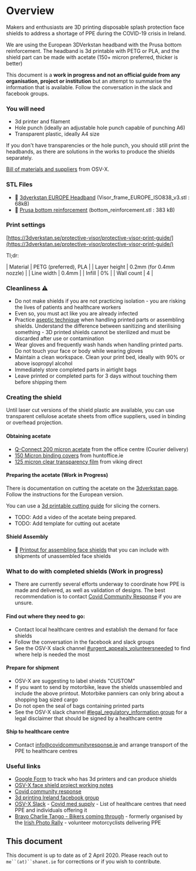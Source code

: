 # Overview

Makers and enthusiasts are 3D printing disposable splash protection face shields to address a shortage of PPE during the COVID-19 crisis in Ireland.

We are using the European 3DVerkstan headband with the Prusa bottom reinforcement. The headband is 3d printable with PETG or PLA, and the shield part can be made with acetate (150+ micron preferred, thicker is better)

This document is a **work in progress and not an official guide from any organisation, project or institution** but an attempt to summarise the information that is available. Follow the conversation in the slack and facebook groups.


### You will need

- 3d printer and filament
- Hole punch (ideally an adjustable hole punch capable of punching A6)
- Transparent plastic, ideally A4 size

If you don't have transparencies or the hole punch, you should still print the headbands, as there are solutions in the works to produce the shields separately.

[Bill of materials and suppliers](https://docs.google.com/spreadsheets/d/1P82SjNFjnlUv9jMCV1lQ58hv1xy0e82Laxkcx2OgL20/edit#gid=0) from OSV-X.

### STL Files

- 💾 [3dverkstan EUROPE Headband](/stl/Visor_frame_EUROPE_ISO838_v3.stl) (Visor\_frame\_EUROPE\_ISO838\_v3.stl : 68kB)
- 💾 [Prusa bottom reinforcement](/stl/bottom_reinforcement.stl) (bottom\_reinforcement.stl : 383 kB) 

### Print settings

[https://3dverkstan.se/protective-visor/protective-visor-print-guide/](https://3dverkstan.se/protective-visor/protective-visor-print-guide/)

Tl;dr:

| Material      | PETG (preferred), PLA     |
| Layer height  | 0.2mm (for 0.4mm nozzle)  |
| Line width    | 0.4mm                     |
| Infill        | 0%                        |
| Wall count    | 4                         |

### Cleanliness ⚠️

- Do not make shields if you are not practicing isolation - you are risking the lives of patients and healthcare workers
- Even so, you must act like you are already infected
- Practice [aseptic technique](https://www.ncbi.nlm.nih.gov/pmc/articles/PMC4579997/) when handling printed parts or assembling shields. Understand the difference between sanitizing and sterilising something - 3D printed shields cannot be sterilized and must be discarded after use or contamination
- Wear gloves and frequently wash hands when handling printed parts. Do not touch your face or body while wearing gloves
- Maintain a clean workspace. Clean your print bed, ideally with 90% or above isopropyl alcohol
- Immediately store completed parts in airtight bags
- Leave printed or completed parts for 3 days without touching them before shipping them

### Creating the shield

Until laser cut versions of the shield plastic are available, you can use transparent cellulose acetate sheets from office suppliers, used in binding or overhead projection.

#### Obtaining acetate

- [Q-Connect 200 micron acetate](https://www.theofficecentre.ie/q-connect-clear-a4-pvc-binding-covers-250-micron-pack-of-100-kf24011--5?fbclid=IwAR05Gf-6n0NugTUoxUMnn7gsRlD37Dx_0PgHNm7_RDUdI0YSgFI4KmAjmLU%C3%A1) from the office centre (Courier delivery)
- [150 Micron binding covers](https://www.huntoffice.ie/5-star-office-comb-binding-covers-pvc-150-micron-a4-clear-pack-100-916345.html) from huntoffice.ie
- [125 micron clear transparency film](https://www.vikingdirect.ie/en/office-depot-a4-clear-transparency-film-for-colour-laser-printers-125-micron-pack-of-50-p-5752341) from viking direct

#### Preparing the acetate (Work in Progress)

There is documentation on cutting the acetate on the [3dverkstan page](https://3dverkstan.se/protective-visor/protective-visor-versions/). Follow the instructions for the European version. 

You can use a [3d printable cutting guide](https://www.thingiverse.com/thing:4251419) for slicing the corners.

- TODO: Add a video of the acetate being prepared.
- TODO: Add template for cutting out acetate

#### Shield Assembly

- 💾 [Printout for assembling face shields](pdf/how-to-assemble-face-shield.pdf) that you can include with shipments of unassembled face shields

### What to do with completed shields (Work in progress)

- There are currently several efforts underway to coordinate how PPE is made and delivered, as well as validation of designs. The best recommendation is to contact [Covid Community Response](https://covidcommunityresponse.ie/) if you are unsure.

#### Find out where they need to go:

- Contact local healthcare centres and establish the demand for face shields
- Follow the conversation in the facebook and slack groups
- See the OSV-X slack channel [#urgent\_appeals\_volunteersneeded](https://app.slack.com/client/T01049EC3AN/C010FFHV5FC/) to find where help is needed the most

#### Prepare for shipment

- OSV-X are suggesting to label shields "CUSTOM"
- If you want to send by motorbike, leave the shields unassembled and include the above printout. Motorbike panniers can only bring about a shopping bag sized cargo
- Do not open the seal of bags containing printed parts
- See the OSV-X slack channel [#legal\_regulatory\_information group](https://app.slack.com/client/T01049EC3AN) for a legal disclaimer that should be signed by a healthcare centre

#### Ship to healthcare centre

- Contact info@covidcommunityresponse.ie and arrange transport of the PPE to healthcare centres

### Useful links

- [Google Form](https://forms.gle/iBgn1YcejnERhFzx9) to track who has 3d printers and can produce shields
- [OSV-X face shield project working notes](https://docs.google.com/document/d/1hrgpJx-KlVm7Zv1EhKEWJzXrp8pYcDepGpfr0J4zAzk/edit)
- [Covid community response](https://covidcommunityresponse.ie/)
- [3d printing Ireland facebook group](https://www.facebook.com/groups/3dprintingireland)
- [OSV-X Slack](https://join.slack.com/t/osv-x/shared_invite/zt-cz1m3vck-Cx23KdEYUSVAKmSpd4_C3Q) - [Covid med supply](https://covidmedsupply.org/) - List of healthcare centres that need PPE and individuals offering it
- [Bravo Charlie Tango - Bikers coming through](https://www.facebook.com/bravocharlietango1) - formerly organised by the [Irish Photo Rally](https://www.facebook.com/groups/380561575647815/) - volunteer motorcyclists delivering PPE

## This document

This document is up to date as of 2 April 2020. Please reach out to `me``(at)``shanet.ie` for corrections or if you wish to contribute.
